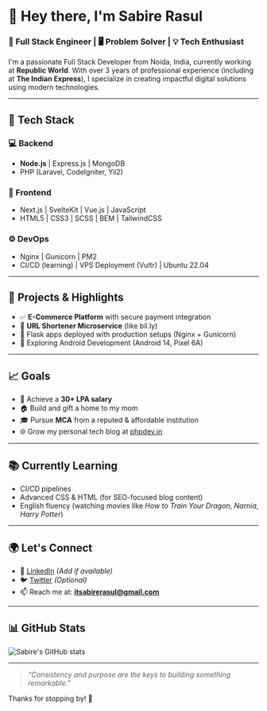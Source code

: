 # 👋 Hey there, I'm Sabire Rasul

### 🚀 Full Stack Engineer | 🖥️ Problem Solver | 💡 Tech Enthusiast

I'm a passionate Full Stack Developer from Noida, India, currently working at **Republic World**. With over 3 years of professional experience (including at **The Indian Express**), I specialize in creating impactful digital solutions using modern technologies.

---

## 🧰 Tech Stack

### 💻 Backend
- **Node.js** | Express.js | MongoDB  
- PHP (Laravel, CodeIgniter, Yii2)

### 🎨 Frontend
- Next.js | SvelteKit | Vue.js | JavaScript  
- HTML5 | CSS3 | SCSS | BEM | TailwindCSS

### ⚙️ DevOps
- Nginx | Gunicorn | PM2  
- CI/CD (learning) | VPS Deployment (Vultr) | Ubuntu 22.04

---

## 💼 Projects & Highlights

- ✅ **E-Commerce Platform** with secure payment integration  
- 🔗 **URL Shortener Microservice** (like bil.ly)  
- 🔧 Flask apps deployed with production setups (Nginx + Gunicorn)  
- 📱 Exploring Android Development (Android 14, Pixel 6A)

---

## 📈 Goals

- 💸 Achieve a **30+ LPA salary**  
- 🏠 Build and gift a home to my mom  
- 🎓 Pursue **MCA** from a reputed & affordable institution  
- 🌐 Grow my personal tech blog at [phpdev.in](https://phpdev.in)

---

## 📚 Currently Learning

- CI/CD pipelines  
- Advanced CSS & HTML (for SEO-focused blog content)  
- English fluency (watching movies like *How to Train Your Dragon*, *Narnia*, *Harry Potter*)  

---

## 🌍 Let's Connect

- 🔗 [LinkedIn](https://www.linkedin.com/in/sabirerasul/) *(Add if available)*  
- 🐦 [Twitter](https://x.com/sabirerasul/) *(Optional)*  
- 📫 Reach me at: **itsabirerasul@gmail.com**

---

## 📊 GitHub Stats

![Sabire's GitHub stats](https://github-readme-stats.vercel.app/api?username=sabirerasul&show_icons=true&theme=radical)

---

> *“Consistency and purpose are the keys to building something remarkable.”*

Thanks for stopping by! 🌟


<!---
sabirerasul/sabirerasul is a ✨ special ✨ repository because its `README.md` (this file) appears on your GitHub profile.
You can click the Preview link to take a look at your changes.
--->
